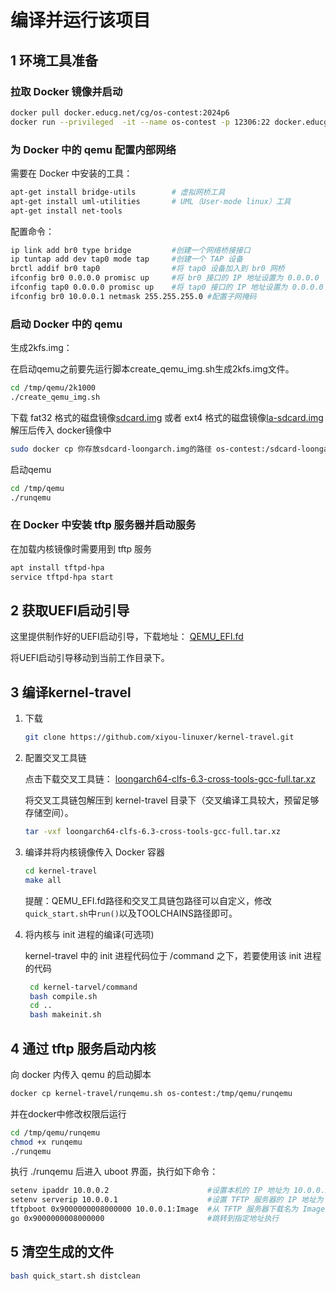 # 编译并运行该项目

## 1 环境工具准备

### 拉取 Docker 镜像并启动

```bash
docker pull docker.educg.net/cg/os-contest:2024p6
docker run --privileged  -it --name os-contest -p 12306:22 docker.educg.net/cg/os-contest:2024p6 /bin/bash
```

### 为 Docker 中的 qemu 配置内部网络

需要在 Docker 中安装的工具：

```sh
apt-get install bridge-utils        # 虚拟网桥工具
apt-get install uml-utilities       # UML（User-mode linux）工具
apt-get install net-tools 
```

配置命令：

```bash
ip link add br0 type bridge         #创建一个网络桥接接口
ip tuntap add dev tap0 mode tap     #创建一个 TAP 设备
brctl addif br0 tap0                #将 tap0 设备加入到 br0 网桥
ifconfig br0 0.0.0.0 promisc up     #将 br0 接口的 IP 地址设置为 0.0.0.0
ifconfig tap0 0.0.0.0 promisc up    #将 tap0 接口的 IP 地址设置为 0.0.0.0
ifconfig br0 10.0.0.1 netmask 255.255.255.0 #配置子网掩码
```

### 启动 Docker 中的 qemu

生成2kfs.img：

在启动qemu之前要先运行脚本create_qemu_img.sh生成2kfs.img文件。

```bash
cd /tmp/qemu/2k1000
./create_qemu_img.sh
```

下载 fat32 格式的磁盘镜像[sdcard.img](https://github.com/oscomp/testsuits-for-oskernel/blob/pre-2023/sdcard.img.gz)
或者 ext4 格式的磁盘镜像[la-sdcard.img](https://github.com/oscomp/testsuits-for-oskernel/releases/tag/2024-final-la) 解压后传入 docker镜像中

```sh
sudo docker cp 你存放sdcard-loongarch.img的路径 os-contest:/sdcard-loongarch.img
```

启动qemu

```bash
cd /tmp/qemu
./runqemu
```

### 在 Docker 中安装 tftp 服务器并启动服务

在加载内核镜像时需要用到 tftp 服务

```bash
apt install tftpd-hpa
service tftpd-hpa start
```

## 2 获取UEFI启动引导

这里提供制作好的UEFI启动引导，下载地址：
[QEMU_EFI.fd](https://github.com/Qiubomm-OS/toolchains/releases/download/v0.1/QEMU_EFI.fd)

将UEFI启动引导移动到当前工作目录下。

## 3 编译kernel-travel

1. 下载

   ```bash
   git clone https://github.com/xiyou-linuxer/kernel-travel.git
   ```

2. 配置交叉工具链

   点击下载交叉工具链：
   [loongarch64-clfs-6.3-cross-tools-gcc-full.tar.xz](https://github.com/Qiubomm-OS/toolchains/releases/download/v0.1/loongarch64-clfs-6.3-cross-tools-gcc-full.tar.xz)

   将交叉工具链包解压到 kernel-travel 目录下（交叉编译工具较大，预留足够存储空间）。

   ```bash
   tar -vxf loongarch64-clfs-6.3-cross-tools-gcc-full.tar.xz
   ```

3. 编译并将内核镜像传入 Docker 容器

   ```bash
   cd kernel-travel 
   make all
   ```

   提醒：QEMU_EFI.fd路径和交叉工具链包路径可以自定义，修改`quick_start.sh`中`run()`以及TOOLCHAINS路径即可。

4. 将内核与 init 进程的编译(可选项)

   kernel-travel 中的 init 进程代码位于 /command 之下，若要使用该 init 进程的代码

   ```bash
    cd kernel-tarvel/command
    bash compile.sh 
    cd ..
    bash makeinit.sh
   ```

## 4 通过 tftp 服务启动内核

向 docker 内传入 qemu 的启动脚本

```sh
docker cp kernel-travel/runqemu.sh os-contest:/tmp/qemu/runqemu
```

并在docker中修改权限后运行

```sh
cd /tmp/qemu/runqemu
chmod +x runqemu
./runqemu
```

执行 ./runqemu 后进入 uboot 界面，执行如下命令：

```bash
setenv ipaddr 10.0.0.2                      #设置本机的 IP 地址为 10.0.0.2
setenv serverip 10.0.0.1                    #设置 TFTP 服务器的 IP 地址为 10.0.0.1
tftpboot 0x9000000008000000 10.0.0.1:Image  #从 TFTP 服务器下载名为 Image 的文件，并将其加载到指定的内存地址处
go 0x9000000008000000                       #跳转到指定地址执行
```

## 5 清空生成的文件

```bash
bash quick_start.sh distclean
```
